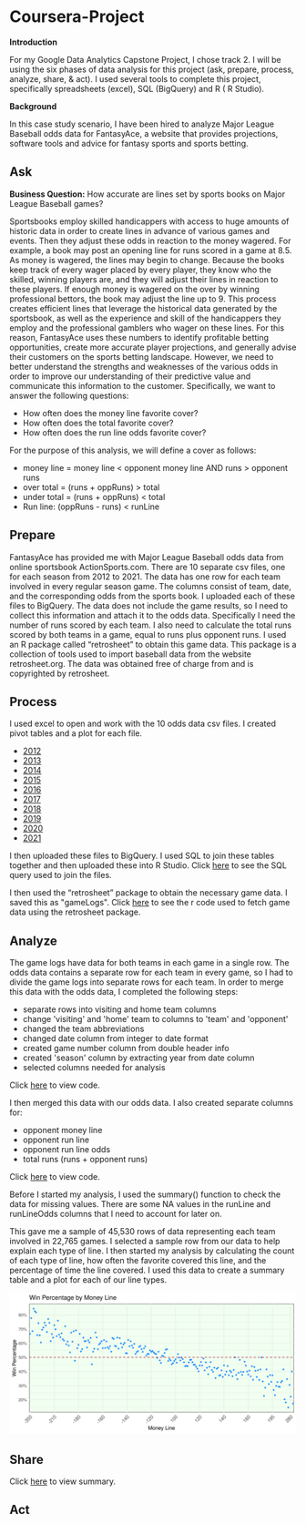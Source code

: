 # Coursera-Project

**Introduction**

For my Google Data Analytics Capstone Project, I chose track 2. I will be using the six phases of data analysis for this project (ask, prepare, process, analyze, share, & act). I used several tools to complete this project, specifically spreadsheets (excel), SQL (BigQuery) and R ( R Studio).

**Background**

In this case study scenario, I have been hired to analyze Major League Baseball odds data for FantasyAce, a website that provides projections, software tools and advice for fantasy sports and sports betting.

## Ask

**Business Question:** How accurate are lines set by sports books on Major League Baseball games?

Sportsbooks employ skilled handicappers with access to huge amounts of historic data in order to create lines in advance of various games and events. Then they adjust these odds in reaction to the money wagered. For example, a book may post an opening line for runs scored in a game at 8.5. As money is wagered, the lines may begin to change. Because the books keep track of every wager placed by every player, they know who the skilled, winning players are, and they will adjust their lines in reaction to these players. If enough money is wagered on the over by winning professional bettors, the book may adjust the line up to 9. This process creates efficient lines that leverage the historical data generated by the sportsbook, as well as the experience and skill of the handicappers they employ and the professional gamblers who wager on these lines. For this reason, FantasyAce uses these numbers to identify profitable betting opportunities, create more accurate player projections, and generally advise their customers on the sports betting landscape. However, we need to better understand the strengths and weaknesses of the various odds in order to improve our understanding of their predictive value and communicate this information to the customer. Specifically, we want to answer the following questions:

 - How often does the money line favorite cover? 
 - How often does the total favorite cover? 
 - How often does the run line odds favorite cover?
 
For the purpose of this analysis, we will define a cover as follows:

 - money line =  money line < opponent money line AND runs > opponent runs
 - over total = (runs + oppRuns) > total
 - under total = (runs + oppRuns) < total
 - Run line: (oppRuns - runs) < runLine

## Prepare

FantasyAce has provided me with Major League Baseball odds data from online sportsbook ActionSports.com. There are 10 separate csv files, one for each season from 2012 to 2021. The data has one row for each team involved in every regular season game. The columns consist of team, date, and the corresponding odds from the sports book. I uploaded each of these files to BigQuery.
The data does not include the game results, so I need to collect this information and attach it to the odds data. Specifically I need the number of runs scored by each team. I also need to calculate the total runs scored by both teams in a game, equal to runs plus opponent runs. I used an R package called “retrosheet” to obtain this game data. This package is a collection of tools used to import baseball data from the website retrosheet.org. The data was obtained free of charge from and is copyrighted by retrosheet. 

## Process

I used excel to open and work with the 10 odds data csv files. I created pivot tables and a plot for each file. 

- [2012](https://storage.googleapis.com/mlb_odds/odds2012.xlsx)
- [2013](https://storage.googleapis.com/mlb_odds/odds2012.xlsx)
- [2014](https://storage.googleapis.com/mlb_odds/odds2014.xlsx)
- [2015](https://storage.googleapis.com/mlb_odds/odds2014.xlsx)
- [2016](https://storage.googleapis.com/mlb_odds/odds2016.xlsx)
- [2017](https://storage.googleapis.com/mlb_odds/odds2016.xlsx)
- [2018](https://storage.googleapis.com/mlb_odds/odds2018.xlsx)
- [2019](https://storage.googleapis.com/mlb_odds/odds2018.xlsx)
- [2020](https://storage.googleapis.com/mlb_odds/odds2020.xlsx)
- [2021](https://storage.googleapis.com/mlb_odds/odds2020.xlsx)


I then uploaded these files to BigQuery. I used SQL to join these tables together and then uploaded these into R Studio. Click [here](https://github.com/MrLuck99/Coursera-Project/blob/main/SQL) to see the SQL query used to join the files.

I then used the “retrosheet” package to obtain the necessary game data. I saved this as "gameLogs". Click [here](https://github.com/MrLuck99/Coursera-Project/blob/main/retrosheet%20data) to see the r code used to fetch game data using the retrosheet package.

## Analyze

The game logs have data for both teams in each game in a single row.  The odds data contains a separate row for each team in every game, so I had to divide the game logs into separate rows for each team. In order to merge this data with the odds data, I completed the following steps:

  - separate rows into visiting and home team columns
  - change 'visiting' and 'home' team to columns to 'team' and 'opponent'
  - changed the team abbreviations
  - changed date column from integer to date format 
  - created game number column from double header info 
  - created 'season' column by extracting year from date column
  - selected columns needed for analysis
    
Click [here](https://github.com/MrLuck99/Coursera-Project/blob/main/edit%20retrosheet%20data) to view code.


I then merged this data with our odds data. I also created separate columns for: 

  - opponent money line
  - opponent run line
  - opponent run line odds
  - total runs (runs + opponent runs)

Click [here](https://github.com/MrLuck99/Coursera-Project/blob/main/merge%20odds%20and%20game%20logs) to view code.


Before I started my analysis, I used the summary() function to check the data for missing values.  There are some NA values in the runLine and runLineOdds columns that I need to account for later on.

This gave me a sample of 45,530 rows of data representing each team involved in 
22,765 games. I selected a sample row from our data to help explain each type of line. I then
started my analysis by calculating the count of each type of line, how often
the favorite covered this line, and the percentage of time the line covered.  I used this
data to create a summary table and a plot for each of our line types.

![moneyLinePlot1](moneyLinePlot1.png)

## Share

Click [here](https://rpubs.com/ctreasure79/1123722) to view summary.

## Act
